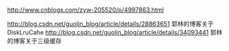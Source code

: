 http://www.cnblogs.com/zyw-205520/p/4997863.html

http://blog.csdn.net/guolin_blog/article/details/28863651 郭林的博客关于DiskLruCahe 
http://blog.csdn.net/guolin_blog/article/details/34093441  郭林的博客关于三级缓存